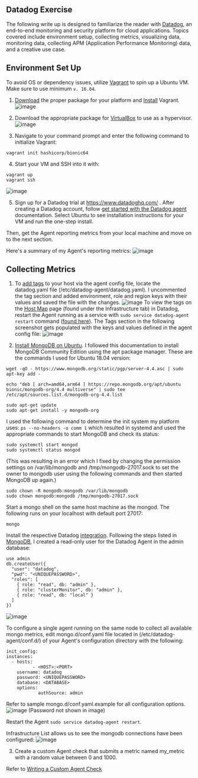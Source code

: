 ## Datadog Exercise

The following write up is designed to familiarize the reader with [Datadog](http://datadog.com), an end-to-end monitoring and security platform for cloud applications. Topics covered include environment setup, collecting metrics, visualizing data, monitoring data, collecting APM (Application Performance Monitoring) data, and a creative use case. 

## Environment Set Up
To avoid OS or dependency issues, utilize [Vagrant](https://www.vagrantup.com/intro/getting-started/) to spin up a Ubuntu VM. Make sure to use minimum `v. 16.04`. 

1. [Download](https://www.vagrantup.com/downloads) the proper package for your platform and [Install](https://www.vagrantup.com/docs/installation) Vagrant.
![image](https://user-images.githubusercontent.com/80560551/111381353-d39b0100-8662-11eb-895e-3c7e9ef8d5c6.png)

2. Download the appropriate package for [VirtualBox](https://www.virtualbox.org/wiki/Downloads) to use as a hypervisor.
![image](https://user-images.githubusercontent.com/80560551/111381912-94b97b00-8663-11eb-9f14-c23882976751.png)

3. Navigate to your command prompt and enter the following command to initialize Vagrant:
```
vagrant init hashicorp/bionic64
```

4. Start your VM and SSH into it with:
```
vagrant up
vagrant ssh
```
![image](https://user-images.githubusercontent.com/80560551/111412584-e54bcb00-8699-11eb-80bf-255154f4e018.png)

5. Sign up for a Datadog trial at https://www.datadoghq.com/ . After creating a Datadog account, follow [get started with the Datadog agent](https://docs.datadoghq.com/getting_started/agent/) documentation. Select Ubuntu to see installation instructions for your VM and run the one-step install.

Then, get the Agent reporting metrics from your local machine and move on to the next section.

Here's a summary of my Agent's reporting metrics:
![image](https://user-images.githubusercontent.com/80560551/112403345-75f25e80-8ccb-11eb-9d6f-4bab5da88b25.png)


## Collecting Metrics

1. To [add tags](https://docs.datadoghq.com/getting_started/tagging/assigning_tags/?tab=noncontainerizedenvironments#configuration-file) to your host via the agent config file, locate the datadog.yaml file (/etc/datadog-agent/datadog.yaml). I uncommented the tag section and added environment, role and region keys with their values and saved the file with the changes.
![image](https://user-images.githubusercontent.com/80560551/111956489-123c1b80-8aa8-11eb-901d-33b5dae6005b.png)
To view the tags on the [Host Map](https://docs.datadoghq.com/infrastructure/hostmap/#overview) page (found under the Infrastructure tab) in Datadog, restart the Agent running as a service with `sudo service datadog-agent restart` command ([found here](https://docs.datadoghq.com/agent/basic_agent_usage/ubuntu/?tab=agentv6v7)). The Tags section in the following screenshot gets populated with the keys and values defined in the agent config file:
![image](https://user-images.githubusercontent.com/80560551/111961101-d4da8c80-8aad-11eb-9e09-0f516ce64dcf.png)

2. [Install MongoDB on Ubuntu](https://docs.mongodb.com/manual/tutorial/install-mongodb-on-ubuntu/#install-mongodb-community-edition). I followed this documentation to install MongoDB Community Edition using the apt package manager. These are the commands I used for Ubuntu 18.04 version:
```
wget -qO - https://www.mongodb.org/static/pgp/server-4.4.asc | sudo apt-key add -

echo "deb [ arch=amd64,arm64 ] https://repo.mongodb.org/apt/ubuntu bionic/mongodb-org/4.4 multiverse" | sudo tee /etc/apt/sources.list.d/mongodb-org-4.4.list

sudo apt-get update
sudo apt-get install -y mongodb-org
```
I used the following command to determine the init system my platform uses: `ps --no-headers -o comm 1` which resulted in systemd and used the appropriate commands to start MongoDB and check its status:
```
sudo systemctl start mongod
sudo systemctl status mongod
```
(This was resulting in an error which I fixed by changing the permission settings on /var/lib/mongodb and /tmp/mongodb-27017.sock to set the owner to mongodb user using the following commands and then started MongoDB up again.)
```
sudo chown -R mongodb:mongodb /var/lib/mongodb
sudo chown mongodb:mongodb /tmp/mongodb-27017.sock
```
Start a mongo shell on the same host machine as the mongod. The following runs on your localhost with default port 27017:
```
mongo
```


Install the respective Datadog [integration](https://docs.datadoghq.com/integrations/).
Following the steps listed in [MongoDB](https://docs.datadoghq.com/integrations/mongo/?tab=standalone), I created a read-only user for the Datadog Agent in the admin database:
```
use admin
db.createUser({
  "user": "datadog",
  "pwd": "<UNIQUEPASSWORD>",
  "roles": [
    { role: "read", db: "admin" },
    { role: "clusterMonitor", db: "admin" },
    { role: "read", db: "local" }
  ]
})
```
![image](https://user-images.githubusercontent.com/80560551/111971303-6e5b6b80-8ab9-11eb-8ef3-6d1382f26b9f.png)

To configure a single agent running on the same node to collect all available mongo metrics, edit mongo.d/conf.yaml file located in (/etc/datadog-agent/conf.d/) of your Agent's configuration directory with the following:
```
init_config:
instances:
  - hosts:
          - <HOST>:<PORT>
    username: datadog
    password: <UNIQUEPASSWORD>
    database: <DATABASE>
    options:
            authSource: admin
```
Refer to sample mongo.d/conf.yaml.example for all configuration options.
![image](https://user-images.githubusercontent.com/80560551/112413362-4a786f80-8cdd-11eb-9654-6cb5bf0801bd.png)
(Password not shown in image)

Restart the Agent `sudo service datadog-agent restart`.

Infrastructure List allows us to see the mongodb connections have been configured:
![image](https://user-images.githubusercontent.com/80560551/112413244-1ac96780-8cdd-11eb-8983-c07e1882b924.png)

3. Create a custom Agent check that submits a metric named my_metric with a random value between 0 and 1000.

Refer to [Writing a Custom Agent Check](https://docs.datadoghq.com/developers/write_agent_check/?tab=agentv6v7)
